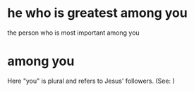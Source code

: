 
# he who is greatest among you
the person who is most important among you

# among you
Here "you" is plural and refers to Jesus' followers. (See: )